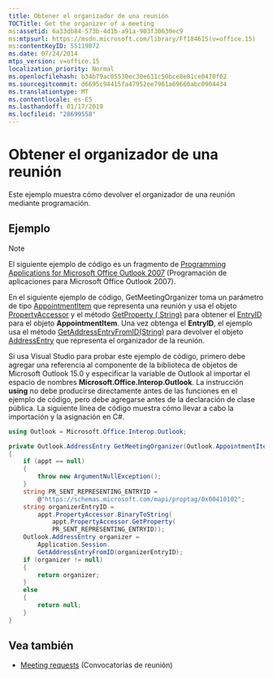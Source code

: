 ```yaml
---
title: Obtener el organizador de una reunión
TOCTitle: Get the organizer of a meeting
ms:assetid: 6a33db84-573b-4d1b-a91a-903f30630ec9
ms:mtpsurl: https://msdn.microsoft.com/library/Ff184615(v=office.15)
ms:contentKeyID: 55119872
ms.date: 07/24/2014
mtps_version: v=office.15
localization_priority: Normal
ms.openlocfilehash: b34b79ac05530ec30e611c50bce8e81ce0470f02
ms.sourcegitcommit: d6695c94415fa47952ee7961a69660abc0904434
ms.translationtype: MT
ms.contentlocale: es-ES
ms.lasthandoff: 01/17/2019
ms.locfileid: "28699558"
---
```

# <a name="get-the-organizer-of-a-meeting"></a>Obtener el organizador de una reunión

Este ejemplo muestra cómo devolver el organizador de una reunión mediante programación.

## <a name="example"></a>Ejemplo

> [!NOTE] 
> El siguiente ejemplo de código es un fragmento de [Programming Applications for Microsoft Office Outlook 2007](https://www.amazon.com/gp/product/0735622493?ie=UTF8&tag=msmsdn-20&linkCode=as2&camp=1789&creative=9325&creativeASIN=0735622493) (Programación de aplicaciones para Microsoft Office Outlook 2007).

En el siguiente ejemplo de código, GetMeetingOrganizer toma un parámetro de tipo [AppointmentItem](https://msdn.microsoft.com/library/bb645611\(v=office.15\)) que representa una reunión y usa el objeto [PropertyAccessor](https://msdn.microsoft.com/library/bb646034\(v=office.15\)) y el método [GetProperty ( String)](https://msdn.microsoft.com/library/bb645726\(v=office.15\)) para obtener el [EntryID](https://msdn.microsoft.com/library/bb645980\(v=office.15\)) para el objeto **AppointmentItem**. Una vez obtenga el **EntryID**, el ejemplo usa el método [GetAddressEntryFromID(String)](https://msdn.microsoft.com/library/ff185034\(v=office.15\)) para devolver el objeto [AddressEntry](https://msdn.microsoft.com/library/bb609728\(v=office.15\)) que representa el organizador de la reunión.

Si usa Visual Studio para probar este ejemplo de código, primero debe agregar una referencia al componente de la biblioteca de objetos de Microsoft Outlook 15.0 y especificar la variable de Outlook al importar el espacio de nombres **Microsoft.Office.Interop.Outlook**. La instrucción **using** no debe producirse directamente antes de las funciones en el ejemplo de código, pero debe agregarse antes de la declaración de clase pública. La siguiente línea de código muestra cómo llevar a cabo la importación y la asignación en C\#.

```csharp
using Outlook = Microsoft.Office.Interop.Outlook;
```


```csharp
private Outlook.AddressEntry GetMeetingOrganizer(Outlook.AppointmentItem appt)
{
    if (appt == null)
    {
        throw new ArgumentNullException();
    }
    string PR_SENT_REPRESENTING_ENTRYID =
        @"https://schemas.microsoft.com/mapi/proptag/0x00410102";
    string organizerEntryID =
        appt.PropertyAccessor.BinaryToString(
            appt.PropertyAccessor.GetProperty(
            PR_SENT_REPRESENTING_ENTRYID));
    Outlook.AddressEntry organizer =
        Application.Session.
        GetAddressEntryFromID(organizerEntryID);
    if (organizer != null)
    {
        return organizer; 
    }
    else
    {
        return null;
    }
}
```

## <a name="see-also"></a>Vea también

- [Meeting requests](meeting-requests.md) (Convocatorias de reunión)

